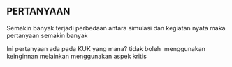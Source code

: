 ## PERTANYAAN

Semakin banyak terjadi perbedaan antara simulasi dan kegiatan nyata maka pertanyaan semakin banyak 

Ini pertanyaan ada pada KUK yang mana? tidak boleh  menggunakan keinginnan melainkan menggunakan aspek kritis
